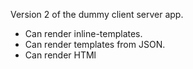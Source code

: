 Version 2 of the dummy client server app.
* Can render inline-templates.
* Can render templates from JSON.
* Can render HTMl
